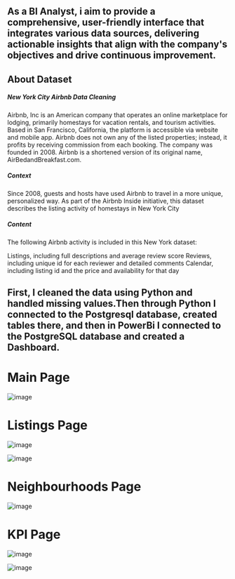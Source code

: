 ## As a BI Analyst, i aim to provide a comprehensive, user-friendly interface that integrates various data sources, delivering actionable insights that align with the company's objectives and drive continuous improvement.


## About Dataset
##### New York City Airbnb Data Cleaning

Airbnb, Inc is an American company that operates an online marketplace for lodging, primarily homestays for vacation rentals, and tourism activities. Based in San Francisco, California, the platform is accessible via website and mobile app. Airbnb does not own any of the listed properties; instead, it profits by receiving commission from each booking. The company was founded in 2008. Airbnb is a shortened version of its original name, AirBedandBreakfast.com.


##### Context

Since 2008, guests and hosts have used Airbnb to travel in a more unique, personalized way. As part of the Airbnb Inside initiative, this dataset describes the listing activity of homestays in New York City

##### Content

The following Airbnb activity is included in this New York dataset:

Listings, including full descriptions and average review score Reviews, including unique id for each reviewer and detailed comments Calendar, including listing id and the price and availability for that day


## First, I cleaned the data using Python and handled missing values.Then through Python I connected to the Postgresql database, created tables there, and then in PowerBi I connected to the PostgreSQL database and created a Dashboard.

# Main Page
![image](https://github.com/user-attachments/assets/5e76a76c-e5b0-4c44-8a81-8b5b5f2d6b84)


# Listings Page
![image](https://github.com/user-attachments/assets/a1557bb3-22ee-4181-83b8-ae279db3daf2)

![image](https://github.com/user-attachments/assets/527ea2ea-963f-44f8-afa5-e3d0da7ea465)


# Neighbourhoods Page
![image](https://github.com/user-attachments/assets/92578c64-546f-4701-bd0b-07ed307c5e97)


# KPI Page
![image](https://github.com/user-attachments/assets/b38bc158-4dc1-42c3-b99a-376f9a860eac)

![image](https://github.com/user-attachments/assets/fc60c134-3b39-4a31-b4e8-b114cbdce0f1)
